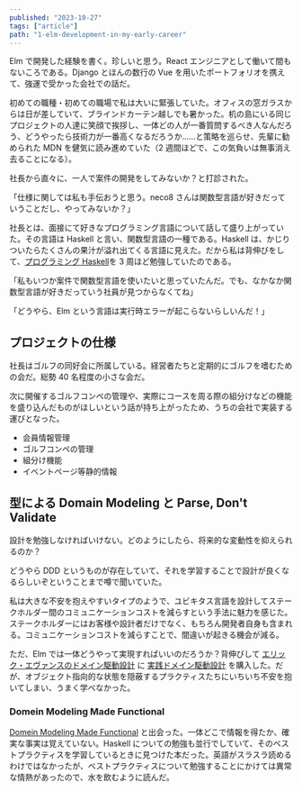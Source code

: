 ```yaml
---
published: "2023-10-27"
tags: ["article"]
path: "1-elm-development-in-my-early-career"
---
```


Elm で開発した経験を書く。珍しいと思う。React エンジニアとして働いて間もないころである。Django とほんの数行の Vue を用いたポートフォリオを携えて、強運で受かった会社での話だ。

初めての職種・初めての職場で私は大いに緊張していた。オフィスの窓ガラスからは日が差していて、ブラインドカーテン越しでも暑かった。机の島にいる同じプロジェクトの人達に笑顔で挨拶し、一体どの人が一番質問するべき人なんだろう、どうやったら技術力が一番高くなるだろうか……と策略を巡らせ、先輩に勧められた MDN を健気に読み進めていた（2 週間ほどで、この気負いは無事消え去ることになる）。

社長から直々に、一人で案件の開発をしてみないか？と打診された。

「仕様に関しては私も手伝おうと思う。neco8 さんは関数型言語が好きだっていうことだし、やってみないか？」

社長とは、面接にて好きなプログラミング言語について話して盛り上がっていた。その言語は Haskell と言い、関数型言語の一種である。Haskell は、かじりついたらたくさんの果汁が溢れ出てくる言語に見えた。だから私は背伸びをして、[プログラミング Haskell](https://www.amazon.co.jp/プログラミングHaskell-Graham-Hutton/dp/4274067815)を 3 周ほど勉強していたのである。

「私もいつか案件で関数型言語を使いたいと思っていたんだ。でも、なかなか関数型言語が好きだっていう社員が見つからなくてね」

「どうやら、Elm という言語は実行時エラーが起こらないらしいんだ！」

## プロジェクトの仕様

社長はゴルフの同好会に所属している。経営者たちと定期的にゴルフを嗜むための会だ。総勢 40 名程度の小さな会だ。

次に開催するゴルフコンペの管理や、実際にコースを周る際の組分けなどの機能を盛り込んだものがほしいという話が持ち上がったため、うちの会社で実装する運びとなった。

- 会員情報管理
- ゴルフコンペの管理
- 組分け機能
- イベントページ等静的情報

## 型による Domain Modeling と Parse, Don't Validate

設計を勉強しなければいけない。どのようにしたら、将来的な変動性を抑えられるのか？

どうやら DDD というものが存在していて、それを学習することで設計が良くなるらしいぞということまで噂で聞いていた。

私は大きな不安を抱えやすいタイプのようで、ユビキタス言語を設計してステークホルダー間のコミュニケーションコストを減らすという手法に魅力を感じた。ステークホルダーにはお客様や設計者だけでなく、もちろん開発者自身も含まれる。コミュニケーションコストを減らすことで、間違いが起きる機会が減る。

ただ、Elm では一体どうやって実現すればいいのだろうか？背伸びして [エリック・エヴァンスのドメイン駆動設計](https://www.amazon.co.jp/エリック・エヴァンスのドメイン駆動設計-Architects’Archive-ソフトウェア開発の実践-エリック・エヴァンス/dp/4798121967) に [実践ドメイン駆動設計](https://www.amazon.co.jp/-/en/ヴォーン・ヴァーノン/dp/479813161X/ref=pd_lpo_d_sccl_2/358-0477990-2495054?pd_rd_w=LpPPB&content-id=amzn1.sym.855d8f70-df76-4181-80b0-56e48ae3bb9b&pf_rd_p=855d8f70-df76-4181-80b0-56e48ae3bb9b&pf_rd_r=A8GSQ8C4STRFN9T4TXCS&pd_rd_wg=KhK3c&pd_rd_r=917384a2-3ef5-4a28-abb0-4ef9602fd7c5&pd_rd_i=479813161X&psc=1) を購入した。だが、オブジェクト指向的な状態を隠蔽するプラクティスたちにいちいち不安を抱いてしまい、うまく学べなかった。

### Domein Modeling Made Functional

[Domein Modeling Made Functional](https://www.amazon.co.jp/-/en/Scott-Wlaschin/dp/1680502549) と出会った。一体どこで情報を得たか、確実な事実は覚えていない。Haskell についての勉強も並行でしていて、そのベストプラクティスを学習しているときに見つけた本だった。英語がスラスラ読めるわけではなかったが、ベストプラクティスについて勉強することにかけては異常な情熱があったので、水を飲むように読んだ。

